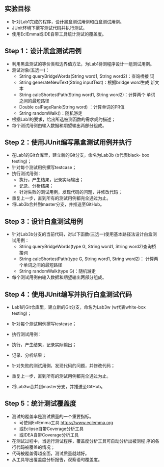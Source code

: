 ## 实验目标

- 针对Lab1完成的程序，设计黑盒测试用例和白盒测试用例。
- JUnit环境下撰写测试代码并执行测试。
- 使用EclEmma或IDE自带工具统计测试的覆盖度。



## Step 1：设计黑盒测试用例

- 利用黑盒测试的等价类和边界值方法，为Lab1待测程序设计一组测试用例。
- 测试对象(五选一)：
  - String queryBridgeWords(String word1, String word2)：查询桥接 词
  -  String generateNewText(String inputText)：根据bridge word生成 新文本
  -  String calcShortestPath(String word1, String word2)：计算两个 单词之间的最短路径
  - Double calPageRank(String word) ：计算单词的PR值
  - String randomWalk()：随机游走
- 根据Lab1的要求，给出所选被测函数的需求规约描述；
- 每个测试用例由输入数据和期望输出两部分组成。



## Step 2：使用JUnit编写黑盒测试用例并执行

- 在Lab1的Git仓库里，建立新的Git分支，命名为Lab3b (b代表black- box testing)；
- 针对每个测试用例撰写testcase；
- 执行测试用例：
  - 执行，产生结果，记录实际输出；
  - 记录、分析结果；
  - 针对失败的测试用例，发现代码的问题，并修改代码；
- 重复上一步，直到所有的测试用例都完全通过为止。
- 将Lab3b合并到master分支，并推送至GitHub。



## Step 3：设计白盒测试用例

- 针对Lab3b分支的当前代码，对以下函数(三选一)使用基本路径法设计白盒测试用例：
  - String queryBridgeWords(type G, String word1, String word2)查询桥接词
  - String calcShortestPath(type G, String word1, String word2)： 计算两个单词之间的最短路径
  - String randomWalk(type G)：随机游走
- 每个测试用例由输入数据和期望输出两部分组成。



## Step 4：使用JUnit编写并执行白盒测试代码

- Lab1的Git仓库里，建立新的Git分支，命名为Lab3w (w代表white-box testing)；
- 针对每个测试用例撰写testcase；
-  执行测试用例：
  - 执行，产生结果，记录实际输出；
  - 记录、分析结果；
  - 针对失败的测试用例，发现代码的问题，并修改代码；

- 重复上一步，直到所有的测试用例都完全通过为止。

- 将Lab3w合并到master分支，并推送至GitHub。



## Step 5：统计测试覆盖度

- 测试的覆盖率是测试质量的一个重要指标。
  -  可使用EclEmma工具 https://www.eclemma.org
  - 或Eclipse自带Coverage分析工具
  - 或IDEA自带Coverage分析工具
- 在测试过程中，当运行测试程序，覆盖度分析工具可自动分析出被测程 序的各行代码被覆盖的情况；
- 代码被覆盖得越全面，测试质量就越好。
- 从工具导出覆盖度分析报告，观察语句覆盖度。